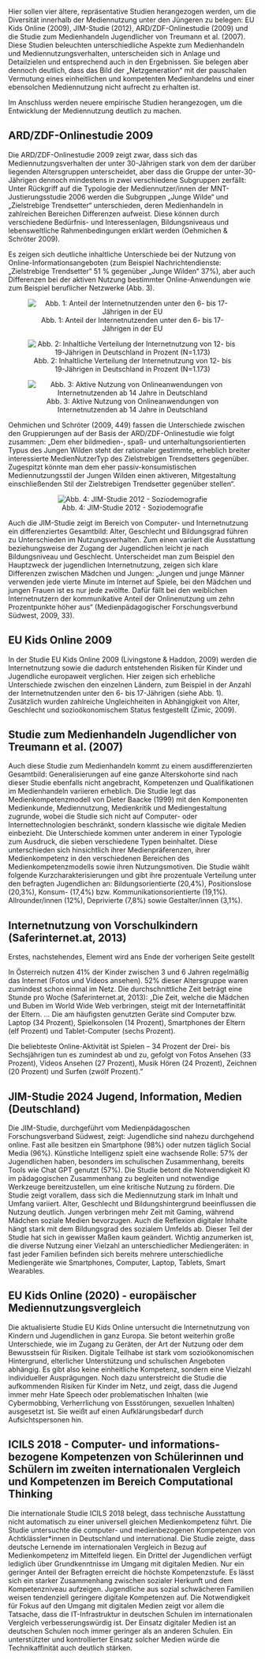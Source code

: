 <!-- filename: 03_Ergebnisse_empirischer_Studien_-_ein_weitaus_differenzierteres_Bild.md -->
<!-- title: Ergebnisse empirischer Studien – ein weitaus differenzierteres Bild -->

Hier sollen vier ältere, repräsentative Studien herangezogen werden, um die Diversität innerhalb der Mediennutzung unter den Jüngeren zu belegen: EU Kids Online (2009), JIM-Studie (2012), ARD/ZDF-Onlinestudie (2009) und die Studie zum Medienhandeln Jugendlicher von Treumann et al. (2007). Diese Studien beleuchten unterschiedliche Aspekte zum Medienhandeln und Mediennutzungsverhalten, unterscheiden sich in Anlage und Detailzielen und entsprechend auch in den Ergebnissen. Sie belegen aber dennoch deutlich, dass das Bild der „Netzgeneration“ mit der pauschalen Vermutung eines einheitlichen und kompetenten Medienhandelns und einer ebensolchen Mediennutzung nicht aufrecht zu erhalten ist.

Im Anschluss werden neuere empirische Studien herangezogen, um die Entwicklung der Mediennutzung deutlich zu machen.

## ARD/ZDF-Onlinestudie 2009

Die ARD/ZDF-Onlinestudie 2009 zeigt zwar, dass sich das Mediennutzungsverhalten der unter 30-Jährigen stark von dem der darüber liegenden Altersgruppen unterscheidet, aber dass die Gruppe der unter-30-Jährigen dennoch mindestens in zwei verschiedene Subgruppen zerfällt: Unter Rückgriff auf die Typologie der Mediennutzer/innen der MNT-Justierungsstudie 2006 werden die Subgruppen „Junge Wilde“ und „Zielstrebige Trendsetter“ unterschieden, deren Medienhandeln in zahlreichen Bereichen Differenzen aufweist. Diese können durch verschiedene Bedürfnis- und Interessenlagen, Bildungsniveaus und lebensweltliche Rahmenbedingungen erklärt werden (Oehmichen & Schröter 2009).

Es zeigen sich deutliche inhaltliche Unterschiede bei der Nutzung von Online-Informationsangeboten (zum Beispiel Nachrichtendienste: „Zielstrebige Trendsetter“ 51 % gegenüber „Junge Wilden“ 37%), aber auch Differenzen bei der aktiven Nutzung bestimmter Online-Anwendungen wie zum Beispiel beruflicher Netzwerke (Abb. 3).

<center><figure>
  <img src="https://raw.githubusercontent.com/ed-tech-at/L3T/refs/heads/main/19_Die_Netzgeneration/img/01_Anteil_der_Internetnutzenden_unter_den_6_bis_17Jährigen_in_der_EU.jpg" alt="Abb. 1: Anteil der Internetnutzenden unter den 6- bis 17-Jährigen in der EU">
  <figcaption>Abb. 1: Anteil der Internetnutzenden unter den 6- bis 17-Jährigen in der EU</figcaption>
</figure></center>


<center><figure>
  <img src="https://raw.githubusercontent.com/ed-tech-at/L3T/refs/heads/main/19_Die_Netzgeneration/img/02_Inhaltliche_Verteilung_der_Internetnutzung_von_12_bis_19Jährigen_in_Deutschland_.jpg" alt="Abb. 2: Inhaltliche Verteilung der Internetnutzung von 12- bis 19-Jährigen in Deutschland in Prozent (N=1.173)">
  <figcaption>Abb. 2: Inhaltliche Verteilung der Internetnutzung von 12- bis 19-Jährigen in Deutschland in Prozent (N=1.173)</figcaption>
</figure></center>


<center><figure>
  <img src="https://raw.githubusercontent.com/ed-tech-at/L3T/refs/heads/main/19_Die_Netzgeneration/img/03_Aktive_Nutzung_von_Onlineanwendungen_von_Internetnutzenden_ab_14_Jahre_in_Deutsc.jpg" alt="Abb. 3: Aktive Nutzung von Onlineanwendungen von Internetnutzenden ab 14 Jahre in Deutschland">
  <figcaption>Abb. 3: Aktive Nutzung von Onlineanwendungen von Internetnutzenden ab 14 Jahre in Deutschland</figcaption>
</figure></center>


Oehmichen und Schröter (2009, 449) fassen die Unterschiede zwischen den Gruppierungen auf der Basis der ARD/ZDF-Onlinestudie wie folgt zusammen: „Dem eher bildmedien-, spaß- und unterhaltungsorientierten Typus des Jungen Wilden steht der rationaler gestimmte, erheblich breiter interessierte MedienNutzerTyp des Zielstrebigen Trendsetters gegenüber. Zugespitzt könnte man dem eher passiv-konsumistischen Mediennutzungsstil der Jungen Wilden einen aktiveren, Mitgestaltung einschließenden Stil der Zielstrebigen Trendsetter gegenüber stellen“.

<center><figure>
  <img src="https://raw.githubusercontent.com/ed-tech-at/L3T/refs/heads/main/19_Die_Netzgeneration/img/04_JIMStudie_2012__Soziodemografie.jpg" alt="Abb. 4: JIM-Studie 2012 - Soziodemografie">
  <figcaption>Abb. 4: JIM-Studie 2012 - Soziodemografie</figcaption>
</figure></center>


Auch die JIM-Studie zeigt im Bereich von Computer- und Internetnutzung ein differenziertes Gesamtbild: Alter, Geschlecht und Bildungsgrad führen zu Unterschieden im Nutzungsverhalten. Zum einen variiert die Ausstattung beziehungsweise der Zugang der Jugendlichen leicht je nach Bildungsniveau und Geschlecht. Unterscheidet man zum Beispiel den Hauptzweck der jugendlichen Internetnutzung, zeigen sich klare Differenzen zwischen Mädchen und Jungen: „Jungen und junge Männer verwenden jede vierte Minute im Internet auf Spiele, bei den Mädchen und jungen Frauen ist es nur jede zwölfte. Dafür fällt bei den weiblichen Internetnutzern der kommunikative Anteil der Onlinenutzung um zehn Prozentpunkte höher aus“ (Medienpädagogischer Forschungsverbund Südwest, 2009, 33).

## EU Kids Online 2009

In der Studie EU Kids Online 2009 (Livingstone & Haddon, 2009) werden die Internetnutzung sowie die dadurch entstehenden Risiken für Kinder und Jugendliche europaweit verglichen. Hier zeigen sich erhebliche Unterschiede zwischen den einzelnen Ländern, zum Beispiel in der Anzahl der Internetnutzenden unter den 6- bis 17-Jährigen (siehe Abb. 1). Zusätzlich wurden zahlreiche Ungleichheiten in Abhängigkeit von Alter, Geschlecht und sozioökonomischem Status festgestellt (Zimic, 2009).

## Studie zum Medienhandeln Jugendlicher von Treumann et al. (2007)

Auch diese Studie zum Medienhandeln kommt zu einem ausdifferenzierten Gesamtbild: Generalisierungen auf eine ganze Alterskohorte sind nach dieser Studie ebenfalls nicht angebracht, Kompetenzen und Qualifikationen im Medienhandeln variieren erheblich. Die Studie legt das Medienkompetenzmodell von Dieter Baacke (1999) mit den Komponenten Medienkunde, Mediennutzung, Medienkritik und Mediengestaltung zugrunde, wobei die Studie sich nicht auf Computer- oder Internettechnologien beschränkt, sondern klassische wie digitale Medien einbezieht. Die Unterschiede kommen unter anderem in einer Typologie zum Ausdruck, die sieben verschiedene Typen beinhaltet. Diese unterschieden sich hinsichtlich ihrer Medienpräferenzen, ihrer Medienkompetenz in den verschiedenen Bereichen des Medienkompetenzmodells sowie ihren Nutzungsmotiven. Die Studie wählt folgende Kurzcharakterisierungen und gibt ihre prozentuale Verteilung unter den befragten Jugendlichen an: Bildungsorientierte (20,4%), Positionslose (20,3%), Konsum- (17,4%) bzw. Kommunikationsorientierte (19,1%). Allrounder/innen (12%), Deprivierte (7,8%) sowie Gestalter/innen (3,1%).

## Internetnutzung von Vorschulkindern (Saferinternet.at, 2013)

Erstes, nachstehendes, Element wird ans Ende der vorherigen Seite gestellt

In Österreich nutzen 41% der Kinder zwischen 3 und 6 Jahren regelmäßig das Internet (Fotos und Videos ansehen). 52% dieser Altersgruppe waren zumindest schon einmal im Netz. Die durchschnittliche Zeit beträgt eine Stunde pro Woche (Saferinternet.at, 2013): „Die Zeit, welche die Mädchen und Buben im World Wide Web verbringen, steigt mit der Internetaffinität der Eltern. ... Die am häufigsten genutzten Geräte sind Computer bzw. Laptop (34 Prozent), Spielkonsolen (14 Prozent), Smartphones der Eltern (elf Prozent) und Tablet-Computer (sechs Prozent).

Die beliebteste Online-Aktivität ist Spielen – 34 Prozent der Drei- bis Sechsjährigen tun es zumindest ab und zu, gefolgt von Fotos Ansehen (33 Prozent), Videos Ansehen (27 Prozent), Musik Hören (24 Prozent), Zeichnen (20 Prozent) und Surfen (zwölf Prozent).”

## JIM-Studie 2024 Jugend, Information, Medien (Deutschland)

Die JIM-Studie, durchgeführt vom Medienpädagoschen Forschungsverband Südwest, zeigt: Jugendliche sind nahezu durchgehend online. Fast alle besitzen ein Smartphone (98%) oder nutzen täglich Social Media (96%). Künstliche Intelligenz spielt eine wachsende Rolle: 57% der Jugendlichen haben, besonders im schulischen Zusammenhang, bereits Tools wie Chat GPT genutzt (57%). Die Studie betont die Notwendigkeit KI im pädagogischen Zusammenhang zu begleiten und notwendige Werkzeuge bereitzustellen, um eine kritische Nutzung zu fördern. Die Studie zeigt vorallem, dass sich die Mediennutzung stark im Inhalt und Umfang variiert. Alter, Geschlecht und Bildungshintergrund beeinflussen die Nutzung deutlich. Jungen verbringen mehr Zeit mit Gaming, während Mädchen soziale Medien bevorzugen. Auch die Reflexion digitaler Inhalte hängt stark mit dem Bildungsgrad des sozialem Umfelds ab. Dieser Teil der Studie hat sich in gewisser Maßen kaum geändert. Wichtig anzumerken ist, die diverse Nutzung einer Vielzahl an unterschiedlicher Mediengeräten: in fast jeder Familien befinden sich bereits mehrere unterschiedliche Mediengeräte wie Smartphones, Computer, Laptop, Tablets, Smart Wearables.

## EU Kids Online (2020) - europäischer Mediennutzungsvergleich

Die aktualisierte Studie EU Kids Online untersucht die Internetnutzung von Kindern und Jugendlichen in ganz Europa. Sie betont weiterhin große Unterschiede, wie im Zugang zu Geräten, der Art der Nutzung oder dem Bewusstsein für Risiken. Digitale Teilhabe ist stark vom sozioökonomischen Hintergrund, elterlicher Unterstützung und schulischen Angeboten abhängig. Es gibt also keine einheitliche Kompetenz, sondern eine Vielzahl individueller Ausprägungen. Noch dazu unterstreicht die Studie die aufkommenden Risiken für Kinder im Netz, und zeigt, dass die Jugend immer mehr Hate Speech oder problematischen Inhalten (wie Cybermobbing, Verherrlichung von Essstörungen, sexuellen Inhalten) ausgesetzt ist. Sie weißt auf einen Aufklärungsbedarf durch Aufsichtspersonen hin.

## ICILS 2018 - Computer- und informations- bezogene Kompetenzen  von Schülerinnen und  Schülern im zweiten  internationalen Vergleich und Kompetenzen im Bereich  Computational Thinking

Die internationale Studie ICILS 2018 belegt, dass technische Ausstattung nicht automatisch zu einer universell gleichen Medienkompetenz führt. Die Studie untersuchte die computer- und medienbezogenen Kompetenzen von Achtklässler*innen in Deutschland und international. Die Studie zeigte, dass deutsche Lernende im internationalen Vergleich in Bezug auf Medienkompetenz im Mittelfeld liegen. Ein Drittel der Jugendlichen verfügt lediglich über Grundkenntnisse im Umgang mit digitalen Medien. Nur ein geringer Anteil der Befragten erreicht die höchste Kompetenzstufe. Es lässt sich ein starker Zusammenhang zwischen sozialer Herkunft und dem Kompetenzniveau aufzeigen. Jugendliche aus sozial schwächeren Familien weisen tendenziell geringere digitale Kompetenzen auf. Die Notwendigkeit für Fokus auf den Umgang mit digitalen Medien zeigt vor allem die Tatsache, dass die IT-Infrastruktur in deutschen Schulen im internationalen Vergleich verbesserungswürdig ist. Der Einsatz digitaler Medien ist an deutschen Schulen noch immer geringer als an anderen Schulen. Ein unterstützter und kontrollierter Einsatz solcher Medien würde die Technikaffinität auch deutlich stärken.


